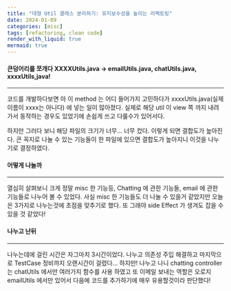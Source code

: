 ```yaml
---
title: "대형 Util 클래스 분리하기: 유지보수성을 높이는 리팩토링"
date: 2024-01-09
categories: [misc]
tags: [refactoring, clean code]
render_with_liquid: true
mermaid: true
---
```

#### 큰덩어리를 쪼개다 XXXXUtils.java -> emailUtils.java, chatUtils.java, xxxxUtils,java!
---
코드를 개발하다보면 아 이 method 는 어디 들어가지 고민하다가 xxxxUtils.java(실제 이름이 xxxx는 아니다) 에 넣는 일이 많아졌다. 실제로 해당 util 이 view 쪽 까지 내려가서 동작하는 경우도 있었기에 손쉽게 쓰고 다룰수가 있어서다.

하지만 그러다 보니 해당 파일의 크기가 너무... 너무 컸다. 이렇게 되면 결합도가 높아진다. 큰 꼭지로 나눌 수 있는 기능들이 한 파일에 있으면 결합도가 높아지니 이것을 나누기로 결정하였다. 

#### 어떻게 나눌까
---
열심히 살펴보니 크게 정말 misc 한 기능등, Chatting 에 관한 기능들, email 에 관한 기능들로 나누어 볼 수 있었다. 사실 misc 한 기능들도 더 나눌 수 있을거 같았지만 오늘은 3가지로 나누는것에 초점을 맞추기로 했다. 또 그래야 side Effect 가 생겨도 잡을 수 있을 것 같았다!

#### 나누고 난뒤
---
나누는데에 걸린 시간은 자그마치 3시간이었다. 나누고 의존성 주입 해결하고 마지막으로 TestCase 정비까지 오랜시간이 걸렸다... 
하지만! 나누고 나니 chatting controller 는 chatUtils 에서만 여러가지 함수를 사용 하였고
또 이메일 보내는 역할은 오로지 emailUtils 에서만 있어서 다음에 코드를 추가하기에 매우 유용할것이라 판단했다!

